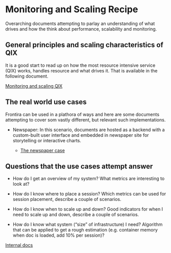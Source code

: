 # Monitoring and Scaling Recipe

Overarching documents attempting to parlay an understanding of what
drives and how the think about performance, scalability and monitoring.

## General principles and scaling characteristics of QIX

It is a good start to read up on how the most resource intensive
service (QIX) works, handles resource and what drives it.
That is available in the following document.

[Monitoring and scaling QIX](./../documentation/services/qix-engine.md)

## The real world use cases

Frontira can be used in a plathora of ways and here are some documents
attempting to cover som vastly different, but relevant such implementations.

- Newspaper: In this scenario, documents are hosted as a backend with a custom-built
  user interface and embedded in newspaper site for storytelling or interactive
  charts.

  - [The newspaper case](./newspaper.md)

## Questions that the use cases attempt answer

- How do I get an overview of my system?
  What metrics are interesting to look at?

- How do I know where to place a session?
  Which metrics can be used for session placement, describe a couple of scenarios.

- How do I know when to scale up and down?
  Good indicators for when I need to scale up and down, describe a couple of scenarios.

- How do I know what system (“size” of infrastructure) I need?
  Algorithm that can be applied to get a rough estimation (e.g. container memory
  when doc is loaded, add 10% per session)?

[Internal docs](https://confluence/x/UJmBB)
